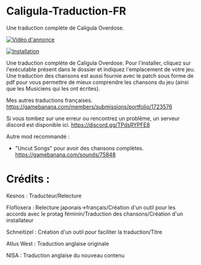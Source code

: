 # Caligula-Traduction-FR
Une traduction complète de Caligula Overdose.


[![Vidéo d'annonce](https://img.youtube.com/vi/8sX4u0BQDRY/0.jpg)](https://www.youtube.com/watch?v=8sX4u0BQDRY)


[![Installation](https://img.youtube.com/vi/CtsMsXk9D8s/0.jpg)](https://www.youtube.com/watch?v=CtsMsXk9D8s)

Une traduction complète de Caligula Overdose.
Pour l'installer, cliquez sur l'exécutable présent dans le dossier et indiquez l'emplacement de votre jeu.
Une traduction des chansons est aussi fournie avec le patch sous forme de pdf pour vous permettre de mieux comprendre les chansons du jeu (ainsi que les Musiciens qui les ont écrites).

Mes autres traductions françaises. 
https://gamebanana.com/members/submissions/portfolio/1723576

Si vous tombez sur une erreur ou rencontrez un problème, un serveur discord est disponible ici. https://discord.gg/TPdsRYPFE8

Autre mod recommandé :

- "Uncut Songs" pour avoir des chansons complètes.
  https://gamebanana.com/sounds/75848

# Crédits : 

Kesnos :
Traducteur/Relecture

Floflosera :
Relecture japonais->français/Création d'un outil pour les accords avec le protag féminin/Traduction des chansons/Création d'un installateur

Schneitizel :
Création d'un outil pour faciliter la traduction/Titre

Atlus West :
Traduction anglaise originale

NISA :
Traduction anglaise du nouveau contenu

